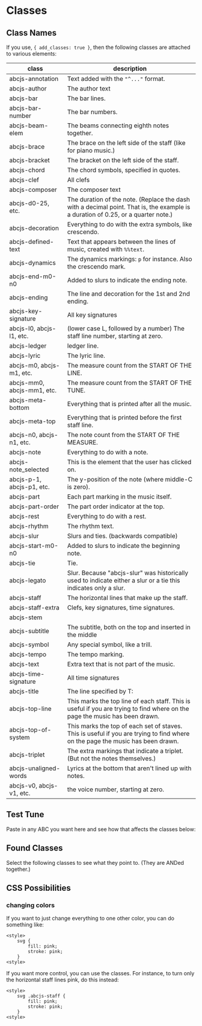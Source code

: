 # Classes

## Class Names

If you use, `{ add_classes: true }`, then the following classes are attached to various elements:

| class | description |
| ------------- | ----------- |
| abcjs-annotation | Text added with the `"^..."` format. |
| abcjs-author | The author text |
| abcjs-bar | The bar lines. |
| abcjs-bar-number | The bar numbers. |
| abcjs-beam-elem | The beams connecting eighth notes together. |
| abcjs-brace | The brace on the left side of the staff (like for piano music.) |
| abcjs-bracket | The bracket on the left side of the staff. |
| abcjs-chord | The chord symbols, specified in quotes. |
| abcjs-clef | All clefs |
| abcjs-composer | The composer text |
| abcjs-d0-25, etc. | The duration of the note. (Replace the dash with a decimal point. That is, the example is a duration of 0.25, or a quarter note.) |
| abcjs-decoration | Everything to do with the extra symbols, like crescendo. |
| abcjs-defined-text | Text that appears between the lines of music, created with `%%text`. |
| abcjs-dynamics | The dynamics markings: `p` for instance. Also the crescendo mark. |
| abcjs-end-m0-n0 | Added to slurs to indicate the ending note. |
| abcjs-ending | The line and decoration for the 1st and 2nd ending. |
| abcjs-key-signature | All key signatures |
| abcjs-l0, abcjs-l1, etc. | (lower case L, followed by a number) The staff line number, starting at zero. | 
| abcjs-ledger | ledger line. |
| abcjs-lyric | The lyric line. |
| abcjs-m0, abcjs-m1, etc. | The measure count from the START OF THE LINE. |
| abcjs-mm0, abcjs-mm1, etc. | The measure count from the START OF THE TUNE. |
| abcjs-meta-bottom | Everything that is printed after all the music. |
| abcjs-meta-top | Everything that is printed before the first staff line. |
| abcjs-n0, abcjs-n1, etc. | The note count from the START OF THE MEASURE. |
| abcjs-note | Everything to do with a note. |
| abcjs-note_selected | This is the element that the user has clicked on. |
| abcjs-p-1, abcjs-p1, etc. | The y-position of the note (where middle-C is zero). |
| abcjs-part | Each part marking in the music itself. |
| abcjs-part-order | The part order indicator at the top. |
| abcjs-rest | Everything to do with a rest. |
| abcjs-rhythm | The rhythm text. |
| abcjs-slur | Slurs and ties. (backwards compatible) |
| abcjs-start-m0-n0 | Added to slurs to indicate the beginning note. |
| abcjs-tie | Tie. |
| abcjs-legato | Slur. Because "abcjs-slur" was historically used to indicate either a slur or a tie this indicates only a slur. |
| abcjs-staff  | The horizontal lines that make up the staff. |
| abcjs-staff-extra | Clefs, key signatures, time signatures. |
| abcjs-stem | |
| abcjs-subtitle | The subtitle, both on the top and inserted in the middle |
| abcjs-symbol | Any special symbol, like a trill. |
| abcjs-tempo | The tempo marking. |
| abcjs-text | Extra text that is not part of the music. |
| abcjs-time-signature | All time signatures |
| abcjs-title | The line specified by T: |
| abcjs-top-line | This marks the top line of each staff. This is useful if you are trying to find where on the page the music has been drawn. |
| abcjs-top-of-system | This marks the top of each set of staves. This is useful if you are trying to find where on the page the music has been drawn. |
| abcjs-triplet | The extra markings that indicate a triplet. (But not the notes themselves.) |
| abcjs-unaligned-words | Lyrics at the bottom that aren't lined up with notes. |
| abcjs-v0, abcjs-v1, etc. | the voice number, starting at zero. |

## Test Tune

Paste in any ABC you want here and see how that affects the classes below:

<example-tune-book v-if="abcjsReady" :callbacks="callbacks" :tune-id="32"></example-tune-book>

<script>
	import { waitForAbcjs } from '../../../wait-for-abcjs';
	export default {
		async mounted() {
            await waitForAbcjs()
            this.abcjsReady = true;
			setTimeout(() => {
				this.callbacks = [this.$refs.foundClasses];
			}, 500);
		},
		data() {
			return {
				abcjsReady: false,
				callbacks: [],
			};
		},
	}
</script>

## Found Classes

Select the following classes to see what they point to. (They are ANDed together.)

<found-classes ref="foundClasses" target="#paper"></found-classes>

## CSS Possibilities

### changing colors

If you want to just change everything to one other color, you can do something like:
```
<style>
    svg {
        fill: pink;
        stroke: pink;
    }
<style>
```
If you want more control, you can use the classes. For instance, to turn only the horizontal staff lines pink, do this instead:
```
<style>
    svg .abcjs-staff {
        fill: pink;
        stroke: pink;
    }
<style>
```
